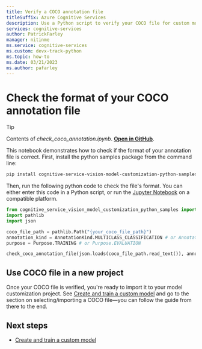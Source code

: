 ```yaml
---
title: Verify a COCO annotation file
titleSuffix: Azure Cognitive Services
description: Use a Python script to verify your COCO file for custom model training.
services: cognitive-services
author: PatrickFarley
manager: nitinme
ms.service: cognitive-services
ms.custom: devx-track-python
ms.topic: how-to
ms.date: 03/21/2023
ms.author: pafarley
---
```


# Check the format of your COCO annotation file

<!-- nbstart https://raw.githubusercontent.com/Azure-Samples/cognitive-service-vision-model-customization-python-samples/main/docs/check_coco_annotation.ipynb -->

> [!TIP]
> Contents of _check_coco_annotation.ipynb_. **[Open in GitHub](https://github.com/Azure-Samples/cognitive-service-vision-model-customization-python-samples/blob/main/docs/check_coco_annotation.ipynb)**.

This notebook demonstrates how to check if the format of your annotation file is correct. First, install the python samples package from the command line:

```python
pip install cognitive-service-vision-model-customization-python-samples
```

Then, run the following python code to check the file's format. You can either enter this code in a Python script, or run the [Jupyter Notebook](https://github.com/Azure-Samples/cognitive-service-vision-model-customization-python-samples/blob/main/docs/check_coco_annotation.ipynb) on a compatible platform.

```python
from cognitive_service_vision_model_customization_python_samples import check_coco_annotation_file, AnnotationKind, Purpose
import pathlib
import json

coco_file_path = pathlib.Path("{your_coco_file_path}")
annotation_kind = AnnotationKind.MULTICLASS_CLASSIFICATION # or AnnotationKind.OBJECT_DETECTION
purpose = Purpose.TRAINING # or Purpose.EVALUATION

check_coco_annotation_file(json.loads(coco_file_path.read_text()), annotation_kind, purpose)
```

<!-- nbend -->

## Use COCO file in a new project

Once your COCO file is verified, you're ready to import it to your model customization project. See [Create and train a custom model](model-customization.md) and go to the section on selecting/importing a COCO file&mdash;you can follow the guide from there to the end.

## Next steps

* [Create and train a custom model](model-customization.md)
